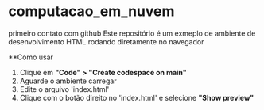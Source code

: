 # computacao_em_nuvem
primeiro contato com github
Este repositório é um exmeplo de ambiente de desenvolvimento HTML rodando diretamente no navegador

**Como usar 
1. Clique em **"Code" > "Create codespace on main"**
2. Aguarde o ambiente carregar
3. Edite o arquivo 'index.html'
4. Clique com o botão direito no 'index.html' e selecione **"Show preview"**
